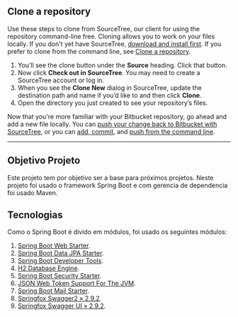 
## Clone a repository

Use these steps to clone from SourceTree, our client for using the repository command-line free. Cloning allows you to work on your files locally. If you don't yet have SourceTree, [download and install first](https://www.sourcetreeapp.com/). If you prefer to clone from the command line, see [Clone a repository](https://confluence.atlassian.com/x/4whODQ).

1. You’ll see the clone button under the **Source** heading. Click that button.
2. Now click **Check out in SourceTree**. You may need to create a SourceTree account or log in.
3. When you see the **Clone New** dialog in SourceTree, update the destination path and name if you’d like to and then click **Clone**.
4. Open the directory you just created to see your repository’s files.

Now that you're more familiar with your Bitbucket repository, go ahead and add a new file locally. You can [push your change back to Bitbucket with SourceTree](https://confluence.atlassian.com/x/iqyBMg), or you can [add, commit,](https://confluence.atlassian.com/x/8QhODQ) and [push from the command line](https://confluence.atlassian.com/x/NQ0zDQ).

---

## Objetivo Projeto
Este projeto tem por objetivo ser a base para próximos projetos.
Neste projeto foi usado o framework Spring Boot e com gerencia de dependencia foi usado Maven.

## Tecnologias
Como o Spring Boot é divido em módulos, foi usado os seguintes módulos:

1. [Spring Boot Web Starter](https://mvnrepository.com/artifact/org.springframework.boot/spring-boot-starter-web).
2. [Spring Boot Data JPA Starter](https://mvnrepository.com/artifact/org.springframework.boot/spring-boot-starter-data-jpa).
3. [Spring Boot Developer Tools](https://mvnrepository.com/artifact/org.springframework.boot/spring-boot-devtools).
4. [H2 Database Engine](https://mvnrepository.com/artifact/com.h2database/h2).
5. [Spring Boot Security Starter](https://mvnrepository.com/artifact/org.springframework.boot/spring-boot-starter-security).
6. [JSON Web Token Support For The JVM](https://mvnrepository.com/artifact/io.jsonwebtoken/jjwt).
7. [Spring Boot Mail Starter](https://mvnrepository.com/artifact/org.springframework.boot/spring-boot-starter-mail).
8. [Springfox Swagger2 » 2.9.2](https://mvnrepository.com/artifact/io.springfox/springfox-swagger2).
9. [Springfox Swagger UI » 2.9.2](https://mvnrepository.com/artifact/io.springfox/springfox-swagger-ui).
